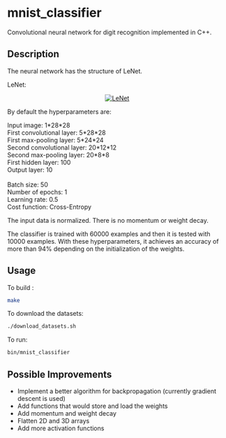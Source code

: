 # mnist_classifier

Convolutional neural network for digit recognition implemented in C++.

## Description

The neural network has the structure of LeNet.

LeNet:
<p align="center">
<a href="http://www.pyimagesearch.com/2016/08/01/lenet-convolutional-neural-network-in-python/"><img alt="LeNet" src="http://www.pyimagesearch.com/wp-content/uploads/2016/06/lenet_architecture-768x226.png"/></a>
</p>

By default the hyperparameters are:

Input image:                1\*28\*28<br />
First convolutional layer:  5\*28\*28<br />
First max-pooling layer:    5\*24\*24<br />
Second convolutional layer: 20\*12\*12<br />
Second max-pooling layer:   20\*8\*8<br />
First hidden layer:         100<br />
Output layer:               10<br />
<br />
Batch size:                 50<br />
Number of epochs:           1<br />
Learning rate:              0.5<br />
Cost function:              Cross-Entropy<br />

The input data is normalized. There is no momentum or weight decay.<br />

The classifier is trained with 60000 examples and then it is tested with 10000 examples. With these hyperparameters, it achieves an accuracy of more than 94% depending on the initialization of the weights.<br /> 

## Usage

To build :
```sh
make
```

To download the datasets:
```sh
./download_datasets.sh
```

To run:
```sh
bin/mnist_classifier
```

## Possible Improvements

- Implement a better algorithm for backpropagation (currently gradient descent is used)
- Add functions that would store and load the weights
- Add momentum and weight decay
- Flatten 2D and 3D arrays
- Add more activation functions

